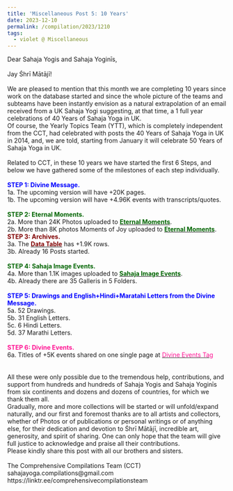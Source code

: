 ```yaml
---
title: 'Miscellaneous Post 5: 10 Years'
date: 2023-12-10
permalink: /compilation/2023/1210
tags:
  - violet @ Miscellaneous
---
```


<p>
Dear Sahaja Yogis and Sahaja Yoginīs,<br>
<br>
Jay Śhrī Mātājī!<br>
<br>
We are pleased to mention that this month we are completing 10 years since work on the database started and since the whole picture of the teams and subteams have been instantly envision as a natural extrapolation of an email received from a UK Sahaja Yogi suggesting, at that time, a 1 full year celebrations of 40 Years of Sahaja Yoga in UK.<br>
Of course, the Yearly Topics Team (YTT), which is completely independent from the CCT, had celebrated with posts the 40 Years of Sahaja Yoga in UK in 2014, and, we are told, starting from January it will celebrate 50 Years of Sahaja Yoga in UK.<br>
<br>
Related to CCT, in these 10 years we have started the first 6 Steps, and below we have gathered some of the milestones of each step individually.<br> 
<br>
<b><font color="blue">STEP 1: Divine Message.</font></b><br>
1a. The upcoming version will have +20K pages.<br>
1b. The upcoming version will have +4.96K events with transcripts/quotes.<br>
<br>
<b><font color="DarkGreen">STEP 2: Eternal Moments.</font></b><br>
2a. More than 24K Photos uploaded to <a href="https://eternalmoments.smugmug.com/"><font color="DarkGreen"><b>Eternal Moments</b></font></a>.<br>
2b. More than 8K photos Moments of Joy uploaded to <a href="https://eternalmoments.smugmug.com/"><font color="DarkGreen"><b>Eternal Moments</b></font></a>.<br>
<b><font color="maroon">STEP 3: Archives.</font></b><br>
3a. The <a href=""><font color="maroon"><b>Data Table</b></font></a> has +1.9K rows.<br>
3b. Already 16 Posts started.<br>
<br>
<b><font color="DarkGreen">STEP 4: Sahaja Image Events.</font></b><br>
4a. More than 1.1K images uploaded to <a href="https://imageevent.com/sahaja"><font color="DarkGreen"><b>Sahaja Image Events</b></font></a>.<br>
4b. Already there are 35 Galleris in 5 Folders.<br>
<br>
<b><font color="blue">STEP 5: Drawings and English+Hindi+Maratahi Letters from the Divine Message.</font></b><br>
5a. 52 Drawings.<br>
5b. 31 English Letters.<br>
5c. 6 Hindi Letters.<br>
5d. 37 Marathi Letters.<br>  
<br>
<b><font color="DeepPink">STEP 6: Divine Events.</font></b><br>
6a. Titles of +5K events shared on one single page at <a href="https://seven-teams.github.io/events/"> <font color="DeepPink">Divine Events Tag</font></a><br>
<br>
<br>
All these were only possible due to the tremendous help, contributions, and support from hundreds and hundreds of Sahaja Yogis and Sahaja Yoginīs from six continents and dozens and dozens of countries, for which we thank them all.<br>
Gradually, more and more collections will be started or will unfold/expand naturally, and our first and foremost thanks are to all artists and collectors, whether of Photos or of publications or personal writings or of anything else, for their dedication and devotion to Śhrī Mātājī, incredible art, generosity, and spirit of sharing. One can only hope that the team will give full justice to acknowledge and praise all their contributions.<br>
Please kindly share this post  with all our brothers and sisters.<br>
<br>
The Comprehensive Compilations Team (CCT)<br>
sahajayoga.compilations@gmail.com<br>
https://linktr.ee/comprehensivecompilationsteam<br>
</p>